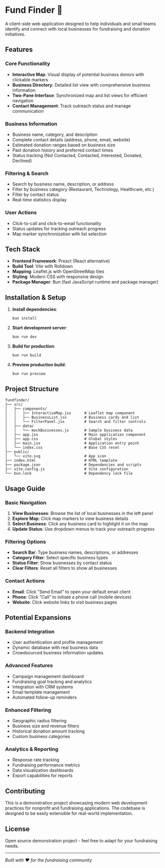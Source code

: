 # Fund Finder 🎯

A client-side web application designed to help individuals and small teams identify and connect with local businesses for fundraising and donation initiatives.

## Features

### Core Functionality
- **Interactive Map**: Visual display of potential business donors with clickable markers
- **Business Directory**: Detailed list view with comprehensive business information
- **Two-Pane Interface**: Synchronized map and list views for efficient navigation
- **Contact Management**: Track outreach status and manage communication

### Business Information
- Business name, category, and description
- Complete contact details (address, phone, email, website)
- Estimated donation ranges based on business size
- Past donation history and preferred contact times
- Status tracking (Not Contacted, Contacted, Interested, Donated, Declined)

### Filtering & Search
- Search by business name, description, or address
- Filter by business category (Restaurant, Technology, Healthcare, etc.)
- Filter by contact status
- Real-time statistics display

### User Actions
- Click-to-call and click-to-email functionality
- Status updates for tracking outreach progress
- Map marker synchronization with list selection

## Tech Stack

- **Frontend Framework**: Preact (React alternative)
- **Build Tool**: Vite with Rolldown
- **Mapping**: Leaflet.js with OpenStreetMap tiles
- **Styling**: Modern CSS with responsive design
- **Package Manager**: Bun (fast JavaScript runtime and package manager)

## Installation & Setup

1. **Install dependencies**:
   ```bash
   bun install
   ```

2. **Start development server**:
   ```bash
   bun run dev
   ```

3. **Build for production**:
   ```bash
   bun run build
   ```

4. **Preview production build**:
   ```bash
   bun run preview
   ```

## Project Structure

```
fundfinder/
├── src/
│   ├── components/
│   │   ├── InteractiveMap.jsx      # Leaflet map component
│   │   ├── BusinessList.jsx        # Business cards and list
│   │   └── FilterPanel.jsx         # Search and filter controls
│   ├── data/
│   │   └── mockBusinesses.js       # Sample business data
│   ├── app.jsx                     # Main application component
│   ├── app.css                     # Global styles
│   ├── main.jsx                    # Application entry point
│   └── index.css                   # Base CSS reset
├── public/
│   └── vite.svg                    # App icon
├── index.html                      # HTML template
├── package.json                    # Dependencies and scripts
├── vite.config.js                  # Vite configuration
└── bun.lock                        # Dependency lock file
```

## Usage Guide

### Basic Navigation
1. **View Businesses**: Browse the list of local businesses in the left panel
2. **Explore Map**: Click map markers to view business details
3. **Select Business**: Click any business card to highlight it on the map
4. **Update Status**: Use dropdown menus to track your outreach progress

### Filtering Options
- **Search Bar**: Type business names, descriptions, or addresses
- **Category Filter**: Select specific business types
- **Status Filter**: Show businesses by contact status
- **Clear Filters**: Reset all filters to show all businesses

### Contact Actions
- **Email**: Click "Send Email" to open your default email client
- **Phone**: Click "Call" to initiate a phone call (mobile devices)
- **Website**: Click website links to visit business pages

## Potential Expansions

### Backend Integration
- User authentication and profile management
- Dynamic database with real business data
- Crowdsourced business information updates

### Advanced Features
- Campaign management dashboard
- Fundraising goal tracking and analytics
- Integration with CRM systems
- Email template management
- Automated follow-up reminders

### Enhanced Filtering
- Geographic radius filtering
- Business size and revenue filters
- Historical donation amount tracking
- Custom business categories

### Analytics & Reporting
- Response rate tracking
- Fundraising performance metrics
- Data visualization dashboards
- Export capabilities for reports

## Contributing

This is a demonstration project showcasing modern web development practices for nonprofit and fundraising applications. The codebase is designed to be easily extensible for real-world implementation.

## License

Open source demonstration project - feel free to adapt for your fundraising needs.

---

*Built with ❤️ for the fundraising community*

